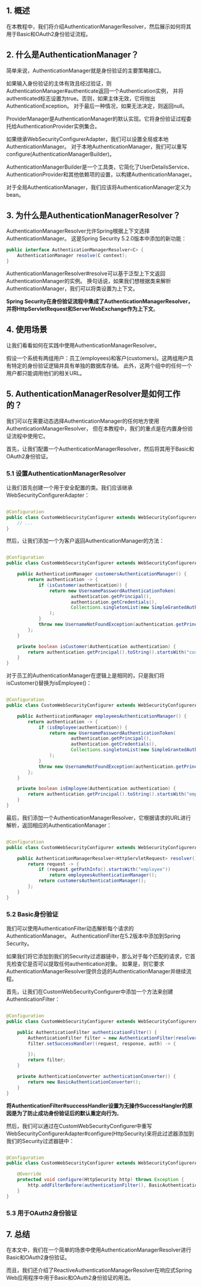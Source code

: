 ## 1. 概述

在本教程中，我们将介绍AuthenticationManagerResolver，然后展示如何将其用于Basic和OAuth2身份验证流程。

## 2. 什么是AuthenticationManager？

简单来说，AuthenticationManager就是身份验证的主要策略接口。

如果输入身份验证的主体有效且经过验证，则AuthenticationManager#authenticate返回一个Authentication实例，
并将authenticated标志设置为true。否则，如果主体无效，它将抛出AuthenticationException。
对于最后一种情况，如果无法决定，则返回null。

ProviderManager是AuthenticationManager的默认实现。它将身份验证过程委托给AuthenticationProvider实例集合。

如果继承WebSecurityConfigurerAdapter，我们可以设置全局或本地AuthenticationManager。
对于本地AuthenticationManager，我们可以重写configure(AuthenticationManagerBuilder)。

AuthenticationManagerBuilder是一个工具类，它简化了UserDetailsService、
AuthenticationProvider和其他依赖项的设置，以构建AuthenticationManager。

对于全局AuthenticationManager，我们应该将AuthenticationManager定义为bean。

## 3. 为什么是AuthenticationManagerResolver？

AuthenticationManagerResolver允许Spring根据上下文选择AuthenticationManager。
这是Spring Security 5.2.0版本中添加的新功能：

```java
public interface AuthenticationManagerResolver<C> {
    AuthenticationManager resolve(C context);
}
```

AuthenticationManagerResolver#resolve可以基于泛型上下文返回AuthenticationManager的实例。
换句话说，如果我们想根据类来解析AuthenticationManager，我们可以将类设置为上下文。

**Spring Security在身份验证流程中集成了AuthenticationManagerResolver，
并将HttpServletRequest和ServerWebExchange作为上下文**。

## 4. 使用场景

让我们看看如何在实践中使用AuthenticationManagerResolver。

假设一个系统有两组用户：员工(employees)和客户(customers)。这两组用户具有特定的身份验证逻辑并具有单独的数据库存储。
此外，这两个组中的任何一个用户都只能调用他们的相关URL。

## 5. AuthenticationManagerResolver是如何工作的？

我们可以在需要动态选择AuthenticationManager的任何地方使用AuthenticationManagerResolver，
但在本教程中，我们的重点是在内置身份验证流程中使用它。

首先，让我们配置一个AuthenticationManagerResolver，然后将其用于Basic和OAuth2身份验证。

### 5.1 设置AuthenticationManagerResolver

让我们首先创建一个用于安全配置的类。我们应该继承WebSecurityConfigurerAdapter：

```java

@Configuration
public class CustomWebSecurityConfigurer extends WebSecurityConfigurerAdapter {
    // ...
}
```

然后，让我们添加一个为客户返回AuthenticationManager的方法：

```java

@Configuration
public class CustomWebSecurityConfigurer extends WebSecurityConfigurerAdapter {

    public AuthenticationManager customersAuthenticationManager() {
        return authentication -> {
            if (isCustomer(authentication)) {
                return new UsernamePasswordAuthenticationToken(
                        authentication.getPrincipal(),
                        authentication.getCredentials(),
                        Collections.singletonList(new SimpleGrantedAuthority("ROLE_USER"))
                );
            }
            throw new UsernameNotFoundException(authentication.getPrincipal().toString());
        };
    }

    private boolean isCustomer(Authentication authentication) {
        return authentication.getPrincipal().toString().startsWith("customer");
    }
}
```

对于员工的AuthenticationManager在逻辑上是相同的，只是我们将isCustomer()替换为isEmployee()：

```java

@Configuration
public class CustomWebSecurityConfigurer extends WebSecurityConfigurerAdapter {

    public AuthenticationManager employeesAuthenticationManager() {
        return authentication -> {
            if (isEmployee(authentication)) {
                return new UsernamePasswordAuthenticationToken(
                        authentication.getPrincipal(),
                        authentication.getCredentials(),
                        Collections.singletonList(new SimpleGrantedAuthority("ROLE_USER"))
                );
            }
            throw new UsernameNotFoundException(authentication.getPrincipal().toString());
        };
    }

    private boolean isEmployee(Authentication authentication) {
        return authentication.getPrincipal().toString().startsWith("employee");
    }
}
```

最后，我们添加一个AuthenticationManagerResolver，它根据请求的URL进行解析，返回相应的AuthenticationManager：

```java

@Configuration
public class CustomWebSecurityConfigurer extends WebSecurityConfigurerAdapter {

    public AuthenticationManagerResolver<HttpServletRequest> resolver() {
        return request -> {
            if (request.getPathInfo().startsWith("employee"))
                return employeesAuthenticationManager();
            return customersAuthenticationManager();
        };
    }
}
```

### 5.2 Basic身份验证

我们可以使用AuthenticationFilter动态解析每个请求的AuthenticationManager。
AuthenticationFilter在5.2版本中添加到Spring Security。

如果我们将它添加到我们的Security过滤器链中，那么对于每个匹配的请求，它首先检查它是否可以提取任何authentication对象。
如果是，则它要求AuthenticationManagerResolver提供合适的AuthenticationManager并继续流程。

首先，让我们在CustomWebSecurityConfigurer中添加一个方法来创建AuthenticationFilter：

```java

@Configuration
public class CustomWebSecurityConfigurer extends WebSecurityConfigurerAdapter {

    public AuthenticationFilter authenticationFilter() {
        AuthenticationFilter filter = new AuthenticationFilter(resolver(), authenticationConverter());
        filter.setSuccessHandler((request, response, auth) -> {

        });
        return filter;
    }

    private AuthenticationConverter authenticationConverter() {
        return new BasicAuthenticationConverter();
    }
}
```

**将AuthenticationFilter#successHandler设置为无操作SuccessHangler的原因是为了防止成功身份验证后的默认重定向行为**。

然后，我们可以通过在CustomWebSecurityConfigurer中重写
WebSecurityConfigurerAdapter#configure(HttpSecurity)来将此过滤器添加到我们的Security过滤器链中：

```java

@Configuration
public class CustomWebSecurityConfigurer extends WebSecurityConfigurerAdapter {

    @Override
    protected void configure(HttpSecurity http) throws Exception {
        http.addFilterBefore(authenticationFilter(), BasicAuthenticationFilter.class);
    }
}
```

### 5.3 用于OAuth2身份验证

## 7. 总结

在本文中，我们在一个简单的场景中使用AuthenticationManagerResolver进行Basic和OAuth2身份验证。

而且，我们还介绍了ReactiveAuthenticationManagerResolver在响应式Spring Web应用程序中用于Basic和OAuth2身份验证的用法。